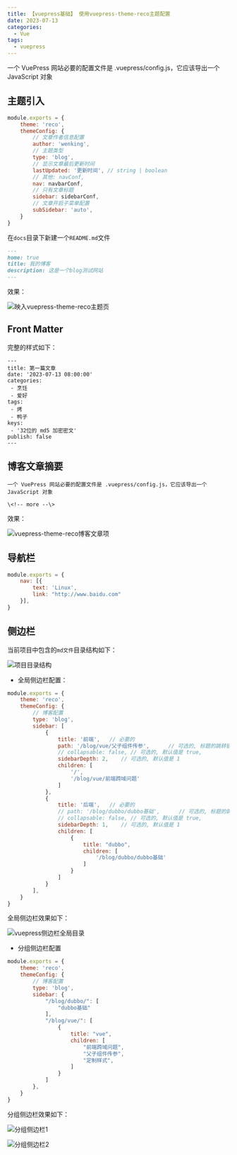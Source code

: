 ```yaml
---
title: 【vuepress基础】 使用vuepress-theme-reco主题配置
date: 2023-07-13
categories:
  - Vue
tags:
  - vuepress
---
```


一个 VuePress 网站必要的配置文件是 .vuepress/config.js，它应该导出一个 JavaScript 对象

<!-- more -->

## 主题引入

```js
module.exports = {
    theme: 'reco',
    themeConfig: {
        // 文章作者信息配置
        author: 'wenking',
        // 主题类型
        type: 'blog',
        // 显示文章最后更新时间
        lastUpdated: '更新时间', // string | boolean
        // 其他: navConf,
        nav: navbarConf,
        // 只有文章标题
        sidebar: sidebarConf,
        // 文章开启子菜单配置
        subSidebar: 'auto',
    }
}
```

在`docs`目录下新建一个`README.md`文件
```markdown
---
home: true
title: 我的博客
description: 这是一个blog测试网站
---
```

效果：

![映入vuepress-theme-reco主题页](https://raw.githubusercontent.com/378752389/image-bed/main/king-note/%E5%BC%95%E5%85%A5vuepress-theme-reco%E4%B8%BB%E9%A2%98%E6%95%88%E6%9E%9C.png)


## Front Matter

完整的样式如下：

```shell
---
title: 第一篇文章
date: '2023-07-13 08:00:00'
categories:
 - 烹饪
 - 爱好
tags:
 - 烤
 - 鸭子
keys:
 - '32位的 md5 加密密文'
publish: false
---
```


## 博客文章摘要

```shell
一个 VuePress 网站必要的配置文件是 .vuepress/config.js，它应该导出一个 JavaScript 对象

\<!-- more --\>
```

效果：

![vuepress-theme-reco博客文章项](https://raw.githubusercontent.com/378752389/image-bed/main/king-note/vuepress-theme-reco%E5%8D%9A%E5%AE%A2%E6%96%87%E7%AB%A0%E9%A1%B9.png)



## 导航栏


```js
module.exports = {
    nav: [{
        text: 'Linux',
        link: "http://www.baidu.com"
    }],
}
```



## 侧边栏

当前项目中包含的`md文件`目录结构如下：

![项目目录结构](https://raw.githubusercontent.com/378752389/image-bed/main/king-note/vuepress%E4%BE%A7%E8%BE%B9%E6%A0%8F%E7%9B%AE%E5%BD%95%E7%BB%93%E6%9E%84.png)


* 全局侧边栏配置：

```js
module.exports = {
    theme: 'reco',
    themeConfig: {
        // 博客配置
        type: 'blog',
        sidebar: [
            {
                title: '前端',   // 必要的
                path: '/blog/vue/父子组件传参',      // 可选的, 标题的跳转链接，应为绝对路径且必须存在
                // collapsable: false, // 可选的, 默认值是 true,
                sidebarDepth: 2,    // 可选的, 默认值是 1
                children: [
                    '/',
                    '/blog/vue/前端跨域问题'
                ]
            },
            {
                title: '后端',   // 必要的
                // path: '/blog/dubbo/dubbo基础',      // 可选的, 标题的跳转链接，应为绝对路径且必须存在
                // collapsable: false, // 可选的, 默认值是 true,
                sidebarDepth: 1,    // 可选的, 默认值是 1
                children: [
                    {
                        title: "dubbo",
                        children: [
                            '/blog/dubbo/dubbo基础'
                        ]
                    }
                ]
            }
        ],
    }
}
```

全局侧边栏效果如下：

![vuepress侧边栏全局目录](https://raw.githubusercontent.com/378752389/image-bed/main/king-note/vuepress%E4%BE%A7%E8%BE%B9%E6%A0%8F%E5%85%A8%E5%B1%80%E7%9B%AE%E5%BD%95.png)


* 分组侧边栏配置

```js
module.exports = {
    theme: 'reco',
    themeConfig: {
        // 博客配置
        type: 'blog',
        sidebar: {
            "/blog/dubbo/": [
                "dubbo基础"
            ],
            "/blog/vue/": [
                {
                    title: "vue",
                    children: [
                        "前端跨域问题",
                        "父子组件传参",
                        "定制样式",
                    ]
                }
            ]
        },
    }
}
```

分组侧边栏效果如下：

![分组侧边栏1](https://raw.githubusercontent.com/378752389/image-bed/main/king-note/vuepress%E4%BE%A7%E8%BE%B9%E6%A0%8F%E5%88%86%E7%BB%84%E7%9B%AE%E5%BD%951.png)

![分组侧边栏2](https://raw.githubusercontent.com/378752389/image-bed/main/king-note/vuepress%E4%BE%A7%E8%BE%B9%E6%A0%8F%E5%88%86%E7%BB%84%E7%9B%AE%E5%BD%952.png)